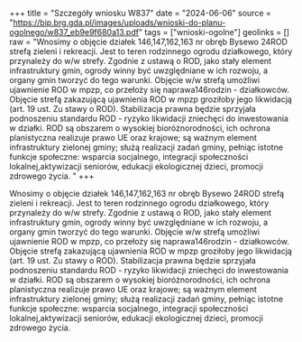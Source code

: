+++
title = "Szczegóły wniosku W837"
date = "2024-06-06"
source = "https://bip.brg.gda.pl/images/uploads/wnioski-do-planu-ogolnego/w837_eb9e9f680a13.pdf"
tags = ["wnioski-ogolne"]
geolinks = []
raw = "Wnosimy o objęcie działek 146,147,162,163 nr obręb Bysewo 24ROD  strefą zieleni i rekreacji. Jest to teren rodzinnego ogrodu działkowego, który przynależy do w/w strefy. Zgodnie z ustawą o ROD, jako stały element infrastruktury gmin, ogrody winny być uwzględniane w ich rozwoju, a organy gmin tworzyć do tego warunki. Objęcie w/w strefą umożliwi ujawnienie ROD w mpzp, co przełoży się naprawa146rodzin - działkowców. Objęcie strefą zakazującą ujawnienia ROD w mpzp groziłoby jego likwidacją (art. 19 ust. Zu stawy o ROD). Stabilizacja prawna będzie sprzyjała podnoszeniu standardu ROD - ryzyko likwidacji zniechęci do inwestowania w działki. ROD są obszarem o wysokiej bioróżnorodności, ich ochrona planistyczna realizuje prawo UE oraz krajowe; są ważnym element infrastruktury zielonej gminy; służą realizacji zadań gminy, pełniąc istotne funkcje społeczne: wsparcia socjalnego, integracji społeczności lokalnej,aktywizacji seniorów, edukacji ekologicznej dzieci, promocji zdrowego życia. "
+++

Wnosimy o objęcie działek 146,147,162,163 nr obręb Bysewo 24ROD 
strefą zieleni i rekreacji. Jest to teren rodzinnego ogrodu działkowego, który przynależy do w/w
strefy. Zgodnie z ustawą o ROD, jako stały element infrastruktury gmin, ogrody winny być
uwzględniane w ich rozwoju, a organy gmin tworzyć do tego warunki. Objęcie w/w strefą
umożliwi ujawnienie ROD w mpzp, co przełoży się naprawa146rodzin - działkowców. Objęcie
strefą zakazującą ujawnienia ROD w mpzp groziłoby jego likwidacją (art. 19 ust. Zu stawy o
ROD). Stabilizacja prawna będzie sprzyjała podnoszeniu standardu ROD - ryzyko likwidacji
zniechęci do inwestowania w działki. ROD są obszarem o wysokiej bioróżnorodności, ich ochrona
planistyczna realizuje prawo UE oraz krajowe; są ważnym element infrastruktury zielonej gminy;
służą realizacji zadań gminy, pełniąc istotne funkcje społeczne: wsparcia socjalnego, integracji
społeczności lokalnej,aktywizacji seniorów, edukacji ekologicznej dzieci, promocji zdrowego
życia.




